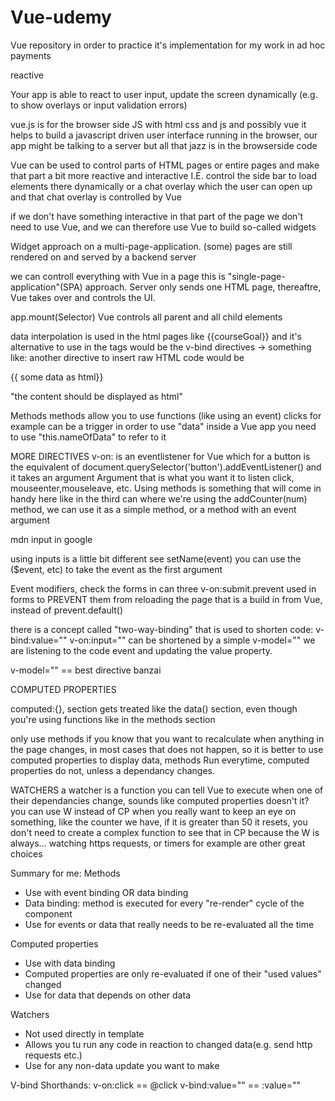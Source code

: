 # Vue-udemy
Vue repository in order to practice it's implementation for my work in ad hoc payments

reactive

Your app is able to react to user input, update the screen dynamically
(e.g. to show overlays or input validation errors)

vue.js is for the browser side JS
with html css and js and possibly vue
it helps to build a javascript driven user interface running in
the browser, our app might be talking to a server
but all that jazz is in the browserside code

Vue can be used to control parts of HTML pages or entire pages
and make that part a bit more reactive and interactive
I.E. control the side bar to load elements there dynamically
or a chat overlay which the user can open up and that chat overlay
is controlled by Vue

if we don't have something interactive in that part of the page
we don't need to use Vue, and we can therefore use Vue to build 
so-called widgets

Widget approach on a multi-page-application.
(some) pages are still rendered on and served by a backend server

we can controll everything with Vue in a page
this  is "single-page-application"(SPA) approach.
Server only sends one HTML page, thereaftre, Vue takes over and controls
the UI.

app.mount(Selector)
Vue controls all parent and all child elements 

data
interpolation is used in the html pages like
{{courseGoal}}
and it's alternative to use in the tags would be the v-bind 
directives -> something like:
<a v-bind:href="vueLink"> </a>
another directive to insert raw HTML code would be
<p v-html> {{ some data as html}} <p>
"the content should be displayed as html"

Methods
methods allow you to use functions (like using an event)
clicks for example can be a trigger
in order to use "data" inside a Vue app
you need to use "this.nameOfData" to refer to it

MORE DIRECTIVES
v-on:
is an eventlistener for Vue
which for a button is the equivalent of
document.querySelector('button').addEventListener()
and it takes an argument
Argument that is what you want it to listen
click, mouseenter,mouseleave, etc.
Using methods is something that will come in handy here
like in the third can where we're using 
the addCounter(num) method, we can use it as a 
simple method, or a method with an event argument

mdn input in google

using inputs is a little bit different
see setName(event)
you can use the ($event, etc) to take the event as the first
argument

Event modifiers, check the forms in can three
v-on:submit.prevent
used in forms to PREVENT them from reloading the page
that is a build in from Vue, instead of 
prevent.default()


there is a concept called "two-way-binding"
that is used to shorten code:
v-bind:value="" v-on:input=""
can be shortened by  a simple
v-model=""
we are listening to the code event and updating
the value property.

v-model="" == best directive banzai

COMPUTED PROPERTIES

computed:{}, section gets treated like the data()
section, even though you're using functions like
in the methods section

only use methods if you know that you want to
recalculate when anything in the page changes,
in most cases that does not happen, so it is better
to use computed properties to display data,
methods Run everytime, computed properties do not,
unless a dependancy changes.


WATCHERS
a watcher is a function you can tell Vue to
execute when one of their dependancies change,
sounds like computed properties doesn't it?
you can use W instead of CP when you really want
to keep an eye on something, like the counter we have, if it is greater than 50 it resets, 
you don't need to create a complex function to see that in CP because the W is always... watching
https requests, or timers for example are other great choices


Summary for me:
Methods 
- Use with event binding OR data binding
- Data binding: method is executed for every 
    "re-render" cycle of the component
- Use for events or data that really needs to be 
 re-evaluated all the time 

 Computed properties
 - Use with data binding 
 - Computed properties are only re-evaluated if
    one of their "used values" changed
- Use for data that depends on other data

Watchers
- Not used directly in template
- Allows you tu run any code in reaction to 
    changed data(e.g. send http requests etc.)
- Use for any non-data update you want to make

V-bind Shorthands:
v-on:click == @click
v-bind:value="" == :value=""